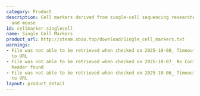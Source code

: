 ```yaml
---
category: Product
description: Cell markers derived from single-cell sequencing researches in human
  and mouse
id: cellmarker.singlecell
name: Single Cell Markers
product_url: http://xteam.xbio.top/download/Single_cell_markers.txt
warnings:
- File was not able to be retrieved when checked on 2025-10-08_ Timeout connecting
  to URL
- File was not able to be retrieved when checked on 2025-10-07_ No Content-Length
  header found
- File was not able to be retrieved when checked on 2025-10-06_ Timeout connecting
  to URL
layout: product_detail
---
```

